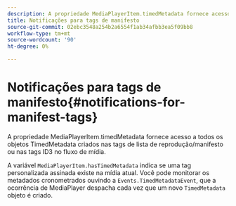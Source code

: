 ```yaml
---
description: A propriedade MediaPlayerItem.timedMetadata fornece acesso a todos os objetos TimedMetadata criados nas tags de lista de reprodução/manifesto ou nas tags ID3 no fluxo de mídia.
title: Notificações para tags de manifesto
source-git-commit: 02ebc3548a254b2a6554f1ab34afbb3ea5f09bb8
workflow-type: tm+mt
source-wordcount: '90'
ht-degree: 0%

---
```


# Notificações para tags de manifesto{#notifications-for-manifest-tags}

A propriedade MediaPlayerItem.timedMetadata fornece acesso a todos os objetos TimedMetadata criados nas tags de lista de reprodução/manifesto ou nas tags ID3 no fluxo de mídia.

<!--<a id="section_9A22F6F1EA1F4F0C9E0C7687D12AA4AA"></a>-->

A variável `MediaPlayerItem.hasTimedMetadata` indica se uma tag personalizada assinada existe na mídia atual. Você pode monitorar os metadados cronometrados ouvindo a `Events.TimedMetadataEvent`, que a ocorrência de MediaPlayer despacha cada vez que um novo `TimedMetadata` objeto é criado.
